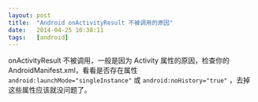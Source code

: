 ```yaml
---
layout: post
title:  "Android onActivityResult 不被调用的原因"
date:   2014-04-25 10:38:11
tags:   [android]
---
```


onActivityResult 不被调用，一般是因为 Activity 属性的原因，检查你的 AndroidManifest.xml，看看是否存在属性 `android:launchMode="singleInstance"` 或 `android:noHistory="true"` ，去掉这些属性应该就没问题了。